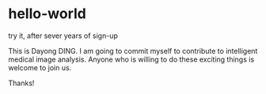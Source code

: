# hello-world
try it, after sever years of sign-up

This is Dayong DING. I am going to commit myself to contribute to intelligent medical image analysis.
Anyone who is willing to do these exciting things is welcome to join us.

Thanks!

